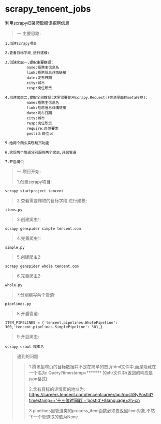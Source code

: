 # scrapy_tencent_jobs
利用scrapy框架爬取腾讯招聘信息

> 一.主要思路:
>>  
    1.创建scrapy项目      

    2.查看目标字段,进行建模:
    
    3.创建爬虫一,提取主要数据:
              name:招聘主信息名
              link:招聘信息详情链接
              date:发布日期
              city:城市
              resp:岗位职责
              
    4.创建爬虫二,提取全部数据(这里需要使用scrapy.Request()方法里面的meta传参):
              name:招聘主信息名
              link:招聘信息详情链接
              date:发布日期
              city:城市
              resp:岗位职责
              require:岗位要求
              postid:岗位id
              
    5.给两个爬虫实现翻页功能
    
    6.实现两个管道分别服务两个爬虫,开启管道
    
    7.开启爬虫
          
>   一.项目开始:
>   
>   1.创建scrapy项目: 
    
>>
    scrapy startproject tencent
>>

>   2.查看需要爬取的目标字段,进行建模:
>>
    items.py
>>  
>    
>   3.创建爬虫1: 
    
>>
    scrapy genspider simple tencent.com
>>  

>    
>   4.完善爬虫1: 
    
>>
    simple.py
>>  

>    
>   5.创建爬虫2: 
    
>>
    scrapy genspider whole tencent.com
>>  

>    
>   6.完善爬虫2: 
    
>>
    whole.py
>>  

>    
>   7.分别编写两个管道: 
    
>>
    pipelines.py
>>  

>    
>   8.开启管道: 
    
>>

    ITEM_PIPELINES = {'tencent.pipelines.WholePipeline': 300,'tencent.pipelines.SimplePipeline': 301,}

>>  

>    
>   9.开启爬虫: 
    
>>
    scrapy crawl 爬虫名
>> 

   

> 遇到的问题: 
> 
>> 1.腾讯招聘页的目标数据并不是在简单的首页html文件中,而是隐藏在一个名为: Query?timestamp=******* 的xhr文件中(返回的响应是json格式)
>> 
>> 2.含有目标的详情页的地址为: https://careers.tencent.com/tencentcareer/api/post/ByPostId?timestamp=+'十三位时间戳'+'postId'+&language=zh-cn
>>
>> 3.pipelines里管道类的process_item函数必须要返回item对象,不然下一个管道取的值为None
       







